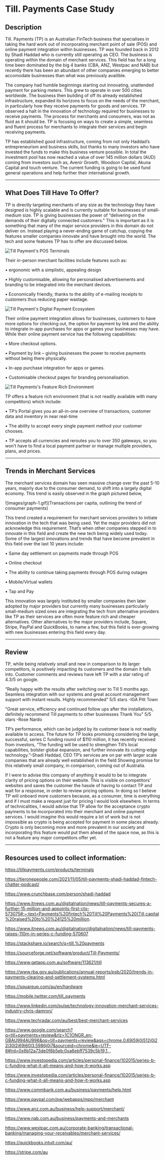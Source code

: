 # Till. Payments Case Study

## Description
Till. Payments (TP) is an Australian FinTech business that specialises in taking the hard work out of incorporating merchant point of sale (POS) and online payment integration within businesses. TP was founded back in 2012 by Shadi Haddad who is currently still operating as CEO. The business is operating within the domain of merchant services. This field has for a long time been dominated by the big 4 banks (CBA, ANZ, Westpac and NAB) but recently there has been an abundant of other companies emerging to better accomodate businesses than what was previously availible.

The company had humble beginnings starting out innovating, unattended payment for parking meters. This grew to operate in over 500 cities worldwide. The business then building of off its already established infrastructure, expanded its horizons to focus on the needs of the merchant, in particularly how they receive payments for goods and services. TP observed a halt in the innovation of technology required for businesses to receive payments. The process for merchants and consumers, was not as fluid as it should be. TP is focusing on ways to create a simple, seamless and fluent process for merchants to integrate their services and begin receiving payments.

TP has established good infrastructure, coming from not only Haddad’s entrepreneurism and business skills, but thanks to many investors who have invested the funds to make this business venture possible. In total the investment pool has now reached a value of over 145 million dollars (AUD) coming from investors such as, Avenir Growth, Woodson Capital, Akuna Capital and touch venture. The current funding is going to be used fund general operations and help further their international growth.

---

## What Does Till Have To Offer?
TP is directly targeting merchants of any size as the technology they have designed is highly scalable and is currently suitable for businesses of small-medium size. TP is giving businesses the power of “delivering on the demands of their digitally connected customers." This is important as it is something that many of the major service providers in this domain do not deliver on. Instead playing a never-ending game of catchup, copying the features smaller companies innovate and have brought into the world. The tech and some features TP has to offer are discussed below.

![Till Payment's POS Terminals](https://till-payments-website.s3.amazonaws.com/assets/images/all-terminal-dual.png)

Their in-person merchant facilities include features such as:

•	ergonomic with a simplistic, appealing design

•	Highly customisable, allowing for personalised advertisements and branding to be integrated into the merchant devices. 

•	Economically friendly, thanks to the ability of e-mailing receipts to customers thus reducing paper wastage.

![Till Payment's Digital Payment Ecosystem](https://till-payments-website.s3.amazonaws.com/assets/images/onlinenew.png)

Their online payment integration allows for businesses, customers to have more options for checking out, the option for payment by link and the ability to integrate in-app purchases for apps or games your businesses may have.
While their online payment service has the following capabilities:

•	More checkout options.

•	Payment by link – giving businesses the power to receive payments without being there physically.

•	In-app purchase integration for apps or games.

•	Customisable checkout pages for branding personalisation.

![Till Payments's Feature Rich Environment](https://till-payments-website.s3.amazonaws.com/assets/images/Till-Ecosystem-V03-1200x1200-copy.png)

TP offers a feature rich environment (that is not readily available with many competitors) which include:

•	TP’s Portal gives you an all-in-one overview of transactions, customer data and inventory in near real-time

•	The ability to accept every single payment method your customer chooses.

•	TP accepts all currencies and reroutes you to over 350 gateways, so you won’t have to find a local payment partner or manage multiple providers, plans, and prices.

---

## Trends in Merchant Services

The merchant services domain has seen massive change over the past 5-10 years, majorly due to the consumer demand, to shift into a largely digital economy. This trend is easily observed in the graph pictured below,

![images/graph-1.gif](Transactions per capita, outlining the trend of consumer payments)

This trend created a requirement for merchant services providers to initiate innovation in the tech that was being used. Yet the major providers did not acknowledge this requirement. That’s when other companies stepped in to innovate in this field and create the new tech being widely used today. Some of the largest innovations and trends that have become prevalent in this field over the last 10 years include:

•	Same day settlement on payments made through POS

•	Online checkout

•	The ability to continue taking payments through POS during outages

•	Mobile/Virtual wallets

•	Tap and Pay


This innovation was largely instituted by smaller companies then later adopted by major providers but currently many businesses particularly small-medium sized ones are integrating the tech from alternative providers like TP as their services are often more feature rich and cheaper alternatives. Other alternatives to the major providers include, Square, Stripe, PayPal and QuickBooks, to name a few, but this field is ever-growing with new businesses entering this field every day.

---

## Review

TP, while being relatively small and new in comparison to its larger competitors, is positively impacting its customers and the domain it falls into. Customer comments and reviews have left TP with a star rating of 4.3/5 on google.

“Really happy with the results after switching over to Till 5 months ago. Seamless integration with our systems and great account management support with instant results. Highly recommended"
5/5 stars
 -IGA Pitt Town

"Great service, efficiency and continued follow ups after the installations, definitely recommend Till payments to other businesses
Thank You”
5/5 stars
-Rose Nardo

TP’s performance, which can be judged by its customer base is not readily available to access. The future for TP looks promising considering the large, successful, series C funding round of $110 million, it has recently received from investors, 
“The funding will be used to strengthen Till’s local capabilities, bolster global expansion, and further innovate its cutting-edge technology.”-Shadi Haddad, CEO
TP’s services are on par with larger scale companies that are already well established in the field Showing promise for this relatively small company, in comparison, coming out of Australia.

If I were to advise this company of anything it would to be to integrate clarity of pricing options on their website. This is visible on competitors’ websites and saves the customer the hassle of having to contact TP and wait for a response, in order to review pricing options. In doing so I believe TP will onboard more customers because, as a consumer, time is everything and if I must make a request just for pricing I would look elsewhere.
In terms of technicalities, I would advise that TP allow for the acceptance crypto payments to be incorporated into their merchant and online payment services. I would imagine this would require a lot of work but is not impossible as crypto is being accepted for payment in some places already. Crypto is only becoming more and more prevalent in our society and incorporating this feature would put them ahead of the space now, as this is not a feature any major competitors offer yet.

---

## Resources used to collect information:

https://tillpayments.com/products/terminals

https://tieronepeople.com/2021/11/05/till-payments-shadi-haddad-fintech-chatter-podcast/

https://www.crunchbase.com/person/shadi-haddad

https://www.itnews.com.au/digitalnation/news/till-payments-secures-a-further-15-million-and-appoints-first-cto-573075#:~:text=Payments%20fintech%20Till%20Payments%20(Till,capital%20raised%20to%20%24125%20million.

https://www.itnews.com.au/digitalnation/digitalnation/news/till-payments-raises-110m-in-series-c-funding-570607

https://stackshare.io/search/q=till.%20payments

https://sourceforge.net/software/product/Till-Payments/

https://www.getapp.com.au/software/113621/till

https://www.rba.gov.au/publications/annual-reports/psb/2020/trends-in-payments-clearing-and-settlement-systems.html

https://squareup.com/au/en/hardware

https://mobile.twitter.com/till_payments

https://www.linkedin.com/pulse/technology-innovation-merchant-services-industry-chris-damron/

https://www.techradar.com/au/best/best-merchant-services

https://www.google.com/search?q=till+payments+review&rlz=1C1ONGR_en-GBAU994AU996&oq=till+payments+review&aqs=chrome.0.69i59j0i512j0i22i30l2j69i60l3.5986j0j7&sourceid=chrome&ie=UTF-8#lrd=0x6b12a73de0f8b5eb:0xa6ebff7539c5b19,1,,,

https://www.investopedia.com/articles/personal-finance/102015/series-b-c-funding-what-it-all-means-and-how-it-works.asp

https://www.investopedia.com/articles/personal-finance/102015/series-b-c-funding-what-it-all-means-and-how-it-works.asp

https://www.commbank.com.au/business/payments/help.html

https://www.paypal.com/pw/webapps/mpp/merchant

https://www.anz.com.au/business/help-support/merchant/

https://www.nab.com.au/business/payments-and-merchants

https://www.westpac.com.au/corporate-banking/transactional-banking/managing-your-receivables/merchant-services/

https://quickbooks.intuit.com/au/

https://stripe.com/au
